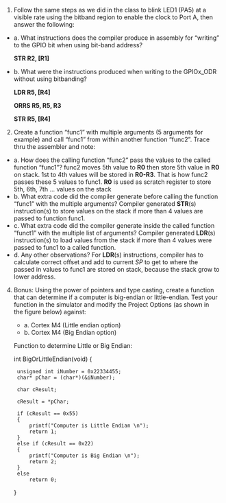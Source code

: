   1. Follow the same steps as we did in the class to blink LED1 (PA5) at a visible rate using the bitband 
     region to enable the clock to Port A, then answer the following:
* a. What instructions does the compiler produce in assembly for “writing” to the GPIO bit when using bit-band
     address?
     
     **STR  R2, [R1]**
* b. What were the instructions produced when writing to the GPIOx_ODR without using bitbanding?
     
     **LDR   R5, [R4]**
     
     **ORRS  R5, R5, R3**
     
     **STR   R5, [R4]**

 2. Create a function “func1” with multiple arguments (5 arguments for example) and call “func1”
     from within another function “func2”. Trace thru the assembler and note:
* a. How does the calling function “func2” pass the values to the called function “func1”?
     func2 moves 5th value to **R0** then store 5th value in **R0** on stack. 1st to 4th values will be 
     stored in **R0-R3**. That is how func2 passes these 5 values to func1.  **R0** is used as scratch register
     to store 5th, 6th, 7th ... values on the stack
* b. What extra code did the compiler generate before calling the function “func1” with the
     multiple arguments?
     Compiler generated **STR**(s) instruction(s) to store values on the stack if more than 4 values are passed
     to function func1.
* c. What extra code did the compiler generate inside the called function “funct1” with the
     multiple list of arguments?
     Compiler generated **LDR**(s) instruction(s) to load values from the stack if more than 4 values were passed to func1
     to a called function.
* d. Any other observations? For **LDR**(s) instructions, compiler has to calculate correct offset and add 
     to current *SP* to get to where the passed in values to func1 are stored on stack, because the stack grow to lower address.

4. Bonus: Using the power of pointers and type casting, create a function that can determine if a
     computer is big-endian or little-endian. Test your function in the simulator and modify the
     Project Options (as shown in the figure below) against:
     
     * a. Cortex M4 (Little endian option)
     * b. Cortex M4 (Big Endian option)

    Function to determine Little or Big Endian: 
    
    int BigOrLittleEndian(void)
    {
    
        unsigned int iNumber = 0x22334455;
        char* pChar = (char*)(&iNumber);
        
        char cResult;
        
        cResult = *pChar;
        
        if (cResult == 0x55)
        {
            printf("Computer is Little Endian \n");
            return 1;
        }
        else if (cResult == 0x22)
        {
            printf("Computer is Big Endian \n");
            return 2;
        }
        else
            return 0;
    }
